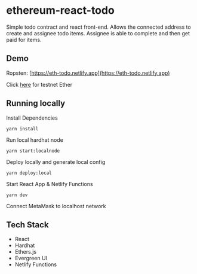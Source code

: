 # ethereum-react-todo

Simple todo contract and react front-end. Allows the connected address to create and assignee todo items. Assignee is able to complete and then get paid for items.

## Demo
Ropsten: [https://eth-todo.netlify.app](https://eth-todo.netlify.app)

Click [here](https://app.mycrypto.com/faucet) for testnet Ether

## Running locally
Install Dependencies
```console
yarn install
```

Run local hardhat node
```console
yarn start:localnode
```

Deploy locally and generate local config
```console
yarn deploy:local
```

Start React App & Netlify Functions
```console
yarn dev
```

Connect MetaMask to localhost network

## Tech Stack
* React
* Hardhat
* Ethers.js
* Evergreen UI
* Netlify Functions